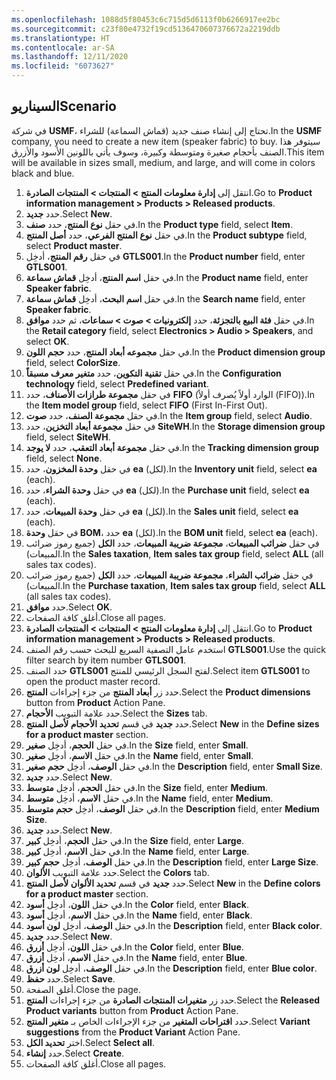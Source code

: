 ```yaml
---
ms.openlocfilehash: 1088d5f80453c6c715d5d6113f0b6266917ee2bc
ms.sourcegitcommit: c23f80e4732f19cd5136470607376672a2219ddb
ms.translationtype: HT
ms.contentlocale: ar-SA
ms.lasthandoff: 12/11/2020
ms.locfileid: "6073627"
---
```

## <a name="scenario"></a><span data-ttu-id="f4685-101">السيناريو</span><span class="sxs-lookup"><span data-stu-id="f4685-101">Scenario</span></span>

<span data-ttu-id="f4685-102">في شركة **USMF**، تحتاج إلى إنشاء صنف جديد (قماش السماعة) للشراء.</span><span class="sxs-lookup"><span data-stu-id="f4685-102">In the **USMF** company, you need to create a new item (speaker fabric) to buy.</span></span> <span data-ttu-id="f4685-103">سيتوفر هذا الصنف بأحجام صغيرة ومتوسطة وكبيرة، وسوف يأتي باللونين الأسود والأزرق.</span><span class="sxs-lookup"><span data-stu-id="f4685-103">This item will be available in sizes small, medium, and large, and will come in colors black and blue.</span></span>

1.  <span data-ttu-id="f4685-104">انتقل إلى **إدارة معلومات المنتج > المنتجات > المنتجات الصادرة**.</span><span class="sxs-lookup"><span data-stu-id="f4685-104">Go to **Product information management > Products > Released products**.</span></span>
2.  <span data-ttu-id="f4685-105">حدد **جديد‏‎**.</span><span class="sxs-lookup"><span data-stu-id="f4685-105">Select **New**.</span></span>
3.  <span data-ttu-id="f4685-106">في حقل **نوع المنتج**، حدد **صنف**.</span><span class="sxs-lookup"><span data-stu-id="f4685-106">In the **Product type** field, select **Item**.</span></span>
4.  <span data-ttu-id="f4685-107">في حقل **نوع المنتج الفرعي**، حدد **أصل المنتج**.</span><span class="sxs-lookup"><span data-stu-id="f4685-107">In the **Product subtype** field, select **Product master**.</span></span>
5.  <span data-ttu-id="f4685-108">في حقل **رقم المنتج**، أدخِل **GTLS001**.</span><span class="sxs-lookup"><span data-stu-id="f4685-108">In the **Product number** field, enter **GTLS001**.</span></span>
6.  <span data-ttu-id="f4685-109">في حقل **اسم المنتج**، أدخِل **قماش سماعة**.</span><span class="sxs-lookup"><span data-stu-id="f4685-109">In the **Product name** field, enter **Speaker fabric**.</span></span>
7.  <span data-ttu-id="f4685-110">في حقل **اسم البحث**، أدخِل **قماش سماعة**.</span><span class="sxs-lookup"><span data-stu-id="f4685-110">In the **Search name** field, enter **Speaker fabric**.</span></span>
8.  <span data-ttu-id="f4685-111">في حقل **فئة البيع بالتجزئة**، حدد **إلكترونيات > صوت > سماعات**، ثم حدد **موافق**.</span><span class="sxs-lookup"><span data-stu-id="f4685-111">In the **Retail category** field, select **Electronics > Audio > Speakers**, and select **OK**.</span></span>
9.  <span data-ttu-id="f4685-112">في حقل **مجموعه أبعاد المنتج**، حدد **حجم اللون**.</span><span class="sxs-lookup"><span data-stu-id="f4685-112">In the **Product dimension group** field, select **ColorSize**.</span></span>
10. <span data-ttu-id="f4685-113">في حقل **تقنية التكوين**، حدد **متغير معرف مسبقاً**.</span><span class="sxs-lookup"><span data-stu-id="f4685-113">In the **Configuration technology** field, select **Predefined variant**.</span></span>
11. <span data-ttu-id="f4685-114">في حقل **مجموعة طرازات الأصناف**، حدد **FIFO** (‏‫الوارد أولاً يُصرف أولاً‬ (FIFO)).</span><span class="sxs-lookup"><span data-stu-id="f4685-114">In the **Item model group** field, select **FIFO** (First In-First Out).</span></span>
12. <span data-ttu-id="f4685-115">في حقل **مجموعة الصنف**، حدد **صوت**.</span><span class="sxs-lookup"><span data-stu-id="f4685-115">In the **Item group** field, select **Audio**.</span></span>
13. <span data-ttu-id="f4685-116">في حقل **مجموعة أبعاد التخزين**، حدد **SiteWH**.</span><span class="sxs-lookup"><span data-stu-id="f4685-116">In the **Storage dimension group** field, select **SiteWH**.</span></span>
14. <span data-ttu-id="f4685-117">في حقل **مجموعة أبعاد التعقب**، حدد **لا يوجد**.</span><span class="sxs-lookup"><span data-stu-id="f4685-117">In the **Tracking dimension group** field, select **None**.</span></span>
15. <span data-ttu-id="f4685-118">في حقل **وحدة المخزون**، حدد **ea** (لكل).</span><span class="sxs-lookup"><span data-stu-id="f4685-118">In the **Inventory unit** field, select **ea** (each).</span></span>
16. <span data-ttu-id="f4685-119">في حقل **وحدة الشراء**، حدد **ea** (لكل).</span><span class="sxs-lookup"><span data-stu-id="f4685-119">In the **Purchase unit** field, select **ea** (each).</span></span>
17. <span data-ttu-id="f4685-120">في حقل **وحدة المبيعات**، حدد **ea** (لكل).</span><span class="sxs-lookup"><span data-stu-id="f4685-120">In the **Sales unit** field, select **ea** (each).</span></span>
18. <span data-ttu-id="f4685-121">في حقل **وحدة BOM**، حدد **ea** (لكل).</span><span class="sxs-lookup"><span data-stu-id="f4685-121">In the **BOM unit** field, select **ea** (each).</span></span>
19. <span data-ttu-id="f4685-122">في حقل **ضرائب المبيعات**، **مجموعة ضريبة المبيعات**، حدد **الكل** (جميع رموز ضرائب المبيعات).</span><span class="sxs-lookup"><span data-stu-id="f4685-122">In the **Sales taxation**, **Item sales tax group** field, select **ALL** (all sales tax codes).</span></span>
20. <span data-ttu-id="f4685-123">في حقل **ضرائب الشراء**، **مجموعة ضريبة المبيعات**، حدد **الكل** (جميع رموز ضرائب المبيعات).</span><span class="sxs-lookup"><span data-stu-id="f4685-123">In the **Purchase taxation**, **Item sales tax group** field, select **ALL** (all sales tax codes).</span></span>
21. <span data-ttu-id="f4685-124">حدد **موافق**.</span><span class="sxs-lookup"><span data-stu-id="f4685-124">Select **OK**.</span></span>
22. <span data-ttu-id="f4685-125">أغلق كافة الصفحات.</span><span class="sxs-lookup"><span data-stu-id="f4685-125">Close all pages.</span></span>
23. <span data-ttu-id="f4685-126">انتقل إلى **إدارة معلومات المنتج > المنتجات > المنتجات الصادرة**.</span><span class="sxs-lookup"><span data-stu-id="f4685-126">Go to **Product information management > Products > Released products**.</span></span>
24. <span data-ttu-id="f4685-127">استخدم عامل التصفية السريع للبحث حسب رقم الصنف **GTLS001**.</span><span class="sxs-lookup"><span data-stu-id="f4685-127">Use the quick filter search by item number **GTLS001**.</span></span>
25. <span data-ttu-id="f4685-128">حدد الصنف **GTLS001** لفتح السجل الرئيسي للمنتج.</span><span class="sxs-lookup"><span data-stu-id="f4685-128">Select item **GTLS001** to open the product master record.</span></span>
26. <span data-ttu-id="f4685-129">حدد زر **أبعاد المنتج** من جزء إجراءات **المنتج**.</span><span class="sxs-lookup"><span data-stu-id="f4685-129">Select the **Product dimensions** button from **Product** Action Pane.</span></span>
27. <span data-ttu-id="f4685-130">حدد علامة التبويب **الأحجام**.</span><span class="sxs-lookup"><span data-stu-id="f4685-130">Select the **Sizes** tab.</span></span>
28. <span data-ttu-id="f4685-131">حدد **جديد** في قسم **تحديد الأحجام لأصل المنتج**.</span><span class="sxs-lookup"><span data-stu-id="f4685-131">Select **New** in the **Define sizes for a product master** section.</span></span>
29. <span data-ttu-id="f4685-132">في حقل **الحجم**، أدخِل **صغير**.</span><span class="sxs-lookup"><span data-stu-id="f4685-132">In the **Size** field, enter **Small**.</span></span>
30. <span data-ttu-id="f4685-133">في حقل **الاسم**، أدخِل **صغير**.</span><span class="sxs-lookup"><span data-stu-id="f4685-133">In the **Name** field, enter **Small**.</span></span>
31. <span data-ttu-id="f4685-134">في حقل **الوصف**، أدخِل **حجم صغير**.</span><span class="sxs-lookup"><span data-stu-id="f4685-134">In the **Description** field, enter **Small Size**.</span></span>
32. <span data-ttu-id="f4685-135">حدد **جديد‏‎**.</span><span class="sxs-lookup"><span data-stu-id="f4685-135">Select **New**.</span></span>
33. <span data-ttu-id="f4685-136">في حقل **الحجم**، أدخِل **متوسط**.</span><span class="sxs-lookup"><span data-stu-id="f4685-136">In the **Size** field, enter **Medium**.</span></span>
34. <span data-ttu-id="f4685-137">في حقل **الاسم**، أدخِل **متوسط**.</span><span class="sxs-lookup"><span data-stu-id="f4685-137">In the **Name** field, enter **Medium**.</span></span>
35. <span data-ttu-id="f4685-138">في حقل **الوصف**، أدخِل **حجم متوسط**.</span><span class="sxs-lookup"><span data-stu-id="f4685-138">In the **Description** field, enter **Medium Size**.</span></span>
36. <span data-ttu-id="f4685-139">حدد **جديد‏‎**.</span><span class="sxs-lookup"><span data-stu-id="f4685-139">Select **New**.</span></span>
37. <span data-ttu-id="f4685-140">في حقل **الحجم**، أدخِل **كبير**.</span><span class="sxs-lookup"><span data-stu-id="f4685-140">In the **Size** field, enter **Large**.</span></span>
38. <span data-ttu-id="f4685-141">في حقل **الاسم**، أدخِل **كبير**.</span><span class="sxs-lookup"><span data-stu-id="f4685-141">In the **Name** field, enter **Large**.</span></span>
39. <span data-ttu-id="f4685-142">في حقل **الوصف**، أدخِل **حجم كبير**.</span><span class="sxs-lookup"><span data-stu-id="f4685-142">In the **Description** field, enter **Large Size**.</span></span>
40. <span data-ttu-id="f4685-143">حدد علامة التبويب **الألوان**.</span><span class="sxs-lookup"><span data-stu-id="f4685-143">Select the **Colors** tab.</span></span>
41. <span data-ttu-id="f4685-144">حدد **جديد** في قسم **تحديد الألوان لأصل المنتج**.</span><span class="sxs-lookup"><span data-stu-id="f4685-144">Select **New** in the **Define colors for a product master** section.</span></span>
42. <span data-ttu-id="f4685-145">في حقل **اللون**، أدخِل **أسود**.</span><span class="sxs-lookup"><span data-stu-id="f4685-145">In the **Color** field, enter **Black**.</span></span>
43. <span data-ttu-id="f4685-146">في حقل **الاسم**، أدخِل **أسود**.</span><span class="sxs-lookup"><span data-stu-id="f4685-146">In the **Name** field, enter **Black**.</span></span>
44. <span data-ttu-id="f4685-147">في حقل **الوصف**، أدخِل **لون أسود**.</span><span class="sxs-lookup"><span data-stu-id="f4685-147">In the **Description** field, enter **Black color**.</span></span>
45. <span data-ttu-id="f4685-148">حدد **جديد‏‎**.</span><span class="sxs-lookup"><span data-stu-id="f4685-148">Select **New**.</span></span>
46. <span data-ttu-id="f4685-149">في حقل **اللون**، أدخِل **أزرق**.</span><span class="sxs-lookup"><span data-stu-id="f4685-149">In the **Color** field, enter **Blue**.</span></span>
47. <span data-ttu-id="f4685-150">في حقل **الاسم**، أدخِل **أزرق**.</span><span class="sxs-lookup"><span data-stu-id="f4685-150">In the **Name** field, enter **Blue**.</span></span>
48. <span data-ttu-id="f4685-151">في حقل **الوصف**، أدخِل **لون أزرق**.</span><span class="sxs-lookup"><span data-stu-id="f4685-151">In the **Description** field, enter **Blue color**.</span></span>
49. <span data-ttu-id="f4685-152">حدد **حفظ**.</span><span class="sxs-lookup"><span data-stu-id="f4685-152">Select **Save**.</span></span>
50. <span data-ttu-id="f4685-153">أغلق الصفحة.</span><span class="sxs-lookup"><span data-stu-id="f4685-153">Close the page.</span></span>
51. <span data-ttu-id="f4685-154">حدد زر **متغيرات المنتجات الصادرة** من جزء إجراءات **المنتج**.</span><span class="sxs-lookup"><span data-stu-id="f4685-154">Select the **Released Product variants** button from **Product** Action Pane.</span></span>
52. <span data-ttu-id="f4685-155">حدد **اقتراحات المتغير** من جزء الإجراءات الخاص بـ **متغير المنتج**.</span><span class="sxs-lookup"><span data-stu-id="f4685-155">Select **Variant suggestions** from the **Product Variant** Action Pane.</span></span>
53. <span data-ttu-id="f4685-156">اختر **تحديد الكل**.</span><span class="sxs-lookup"><span data-stu-id="f4685-156">Select **Select all**.</span></span>
54. <span data-ttu-id="f4685-157">حدد **إنشاء**.</span><span class="sxs-lookup"><span data-stu-id="f4685-157">Select **Create**.</span></span>
55. <span data-ttu-id="f4685-158">أغلق كافة الصفحات.</span><span class="sxs-lookup"><span data-stu-id="f4685-158">Close all pages.</span></span>

